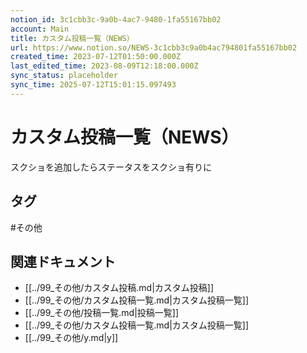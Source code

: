 ```yaml
---
notion_id: 3c1cbb3c-9a0b-4ac7-9480-1fa55167bb02
account: Main
title: カスタム投稿一覧（NEWS）
url: https://www.notion.so/NEWS-3c1cbb3c9a0b4ac794801fa55167bb02
created_time: 2023-07-12T01:50:00.000Z
last_edited_time: 2023-08-09T12:18:00.000Z
sync_status: placeholder
sync_time: 2025-07-12T15:01:15.097493
---
```

# カスタム投稿一覧（NEWS）

スクショを追加したらステータスをスクショ有りに

## タグ

#その他 

## 関連ドキュメント

- [[../99_その他/カスタム投稿.md|カスタム投稿]]
- [[../99_その他/カスタム投稿一覧.md|カスタム投稿一覧]]
- [[../99_その他/投稿一覧.md|投稿一覧]]
- [[../99_その他/カスタム投稿一覧.md|カスタム投稿一覧]]
- [[../99_その他/y.md|y]]
